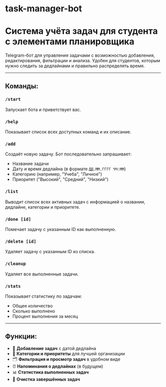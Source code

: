 # task-manager-bot

# Система учёта задач для студента с элементами планировщика

Telegram-бот для управления задачами с возможностью добавления, редактирования, фильтрации и анализа. Удобен для студентов, которым нужно следить за дедлайнами и правильно распределять время.

---

## Команды:

### `/start`
Запускает бота и приветствует вас.

### `/help`
Показывает список всех доступных команд и их описание.

### `/add`
Создаёт новую задачу. Бот последовательно запрашивает:
- Название задачи
- Дату и время дедлайна (в формате `ДД.ММ.ГГГГ ЧЧ:ММ`)
- Категорию (например, "Учеба", "Личное")
- Приоритет ("Высокий", "Средний", "Низкий")

### `/list`
Выводит список всех активных задач с информацией о названии, дедлайне, категории и приоритете.

### `/done [id]`
Помечает задачу с указанным ID как выполненную.

### `/delete [id]`
Удаляет задачу с указанным ID из списка.

### `/cleanup`
Удаляет все выполненные задачи.

### `/stats`
Показывает статистику по задачам:
- Общее количество
- Сколько выполнено
- Процент выполнения за месяц

---

## Функции:

- 📅 **Добавление задач** с датой дедлайна  
- 🧷 **Категории и приоритеты** для лучшей организации  
- 🗂 **Фильтрация и просмотр задач** в удобном виде  
- ⏰ **Напоминания о дедлайнах** (в будущем)  
- 📊 **Статистика выполненных задач**  
- 🧹 **Очистка завершённых задач**

